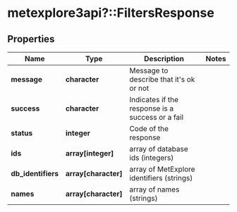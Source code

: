 # metexplore3api?::FiltersResponse


## Properties
Name | Type | Description | Notes
------------ | ------------- | ------------- | -------------
**message** | **character** | Message to describe that it&#39;s ok or not | 
**success** | **character** | Indicates if the response is a success or a fail | 
**status** | **integer** | Code of the response | 
**ids** | **array[integer]** | array of database ids (integers) | 
**db_identifiers** | **array[character]** | array of MetExplore identifiers (strings) | 
**names** | **array[character]** | array of names (strings) | 


